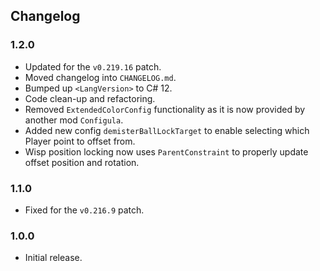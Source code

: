 ## Changelog

### 1.2.0

  * Updated for the `v0.219.16` patch.
  * Moved changelog into `CHANGELOG.md`.
  * Bumped up `<LangVersion>` to C# 12.
  * Code clean-up and refactoring.
  * Removed `ExtendedColorConfig` functionality as it is now provided by another mod `Configula`.
  * Added new config `demisterBallLockTarget` to enable selecting which Player point to offset from.
  * Wisp position locking now uses `ParentConstraint` to properly update offset position and rotation.

### 1.1.0

  * Fixed for the `v0.216.9` patch.

### 1.0.0

  * Initial release.